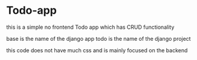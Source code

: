 # Todo-app
this is a simple no frontend Todo app which has CRUD functionality

base is the name of the django app 
todo is the name of the django project

this code does not have much css and is mainly focused on the backend
